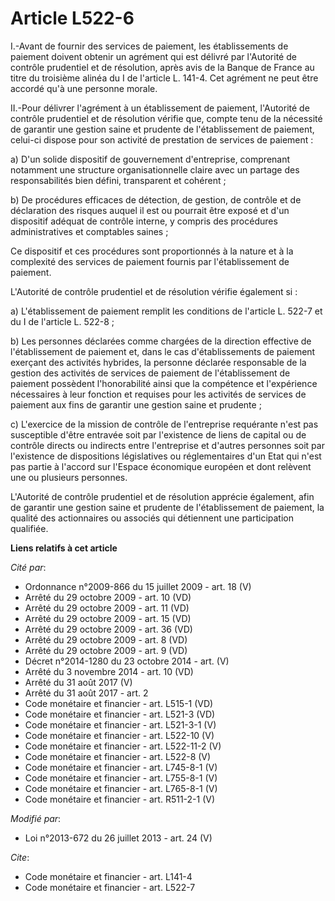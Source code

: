 # Article L522-6

I.-Avant de fournir des services de paiement, les établissements de paiement doivent obtenir un agrément qui est délivré par
l'Autorité de contrôle prudentiel et de résolution, après avis de la Banque de France au titre du troisième alinéa du I de
l'article L. 141-4. Cet agrément ne peut être accordé qu'à une personne morale. 

II.-Pour délivrer l'agrément à un établissement de paiement, l'Autorité de contrôle prudentiel et de résolution vérifie que,
compte tenu de la nécessité de garantir une gestion saine et prudente de l'établissement de paiement, celui-ci dispose pour
son activité de prestation de services de paiement : 

a) D'un solide dispositif de gouvernement d'entreprise, comprenant notamment une structure organisationnelle claire avec un
partage des responsabilités bien défini, transparent et cohérent ; 

b) De procédures efficaces de détection, de gestion, de contrôle et de déclaration des risques auquel il est ou pourrait être
exposé et d'un dispositif adéquat de contrôle interne, y compris des procédures administratives et comptables saines ; 

Ce dispositif et ces procédures sont proportionnés à la nature et à la complexité des services de paiement fournis par
l'établissement de paiement. 

L'Autorité de contrôle prudentiel et de résolution vérifie également si : 

a) L'établissement de paiement remplit les conditions de l'article L. 522-7 et du I de l'article L. 522-8 ; 

b) Les personnes déclarées comme chargées de la direction effective de l'établissement de paiement et, dans le cas
d'établissements de paiement exerçant des activités hybrides, la personne déclarée responsable de la gestion des activités de
services de paiement de l'établissement de paiement possèdent l'honorabilité ainsi que la compétence et l'expérience
nécessaires à leur fonction et requises pour les activités de services de paiement aux fins de garantir une gestion saine et
prudente ; 

c) L'exercice de la mission de contrôle de l'entreprise requérante n'est pas susceptible d'être entravée soit par l'existence
de liens de capital ou de contrôle directs ou indirects entre l'entreprise et d'autres personnes soit par l'existence de
dispositions législatives ou réglementaires d'un Etat qui n'est pas partie à l'accord sur l'Espace économique européen et
dont relèvent une ou plusieurs personnes. 

L'Autorité de contrôle prudentiel et de résolution apprécie également, afin de garantir une gestion saine et prudente de
l'établissement de paiement, la qualité des actionnaires ou associés qui détiennent une participation qualifiée.

**Liens relatifs à cet article**

_Cité par_:

  - Ordonnance n°2009-866 du 15 juillet 2009 - art. 18 (V)
  - Arrêté du 29 octobre 2009 - art. 10 (VD)
  - Arrêté du 29 octobre 2009 - art. 11 (VD)
  - Arrêté du 29 octobre 2009 - art. 15 (VD)
  - Arrêté du 29 octobre 2009 - art. 36 (VD)
  - Arrêté du 29 octobre 2009 - art. 8 (VD)
  - Arrêté du 29 octobre 2009 - art. 9 (VD)
  - Décret n°2014-1280 du 23 octobre 2014 - art. (V)
  - Arrêté du 3 novembre 2014 - art. 10 (VD)
  - Arrêté du 31 août 2017 (V)
  - Arrêté du 31 août 2017 - art. 2
  - Code monétaire et financier - art. L515-1 (VD)
  - Code monétaire et financier - art. L521-3 (VD)
  - Code monétaire et financier - art. L521-3-1 (V)
  - Code monétaire et financier - art. L522-10 (V)
  - Code monétaire et financier - art. L522-11-2 (V)
  - Code monétaire et financier - art. L522-8 (V)
  - Code monétaire et financier - art. L745-8-1 (V)
  - Code monétaire et financier - art. L755-8-1 (V)
  - Code monétaire et financier - art. L765-8-1 (V)
  - Code monétaire et financier - art. R511-2-1 (V)

_Modifié par_:

  - Loi n°2013-672 du 26 juillet 2013 - art. 24 (V)

_Cite_:

  - Code monétaire et financier - art. L141-4
  - Code monétaire et financier - art. L522-7
